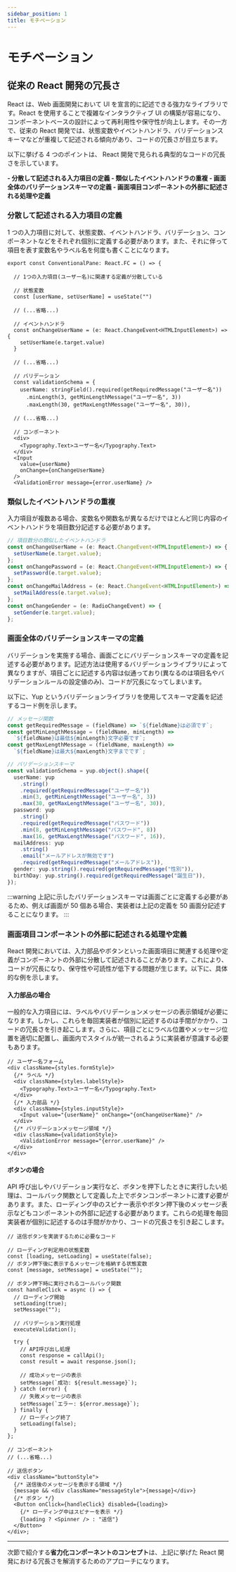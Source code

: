 ```yaml
---
sidebar_position: 1
title: モチベーション
---
```


# モチベーション

## 従来の React 開発の冗長さ

React は、Web 画面開発において UI を宣言的に記述できる強力なライブラリです。React を使用することで複雑なインタラクティブ UI の構築が容易になり、コンポーネントベースの設計によって再利用性や保守性が向上します。その一方で、従来の React 開発では、状態変数やイベントハンドラ、バリデーションスキーマなどが重複して記述される傾向があり、コードの冗長さが目立ちます。

以下に挙げる 4 つのポイントは、 React 開発で見られる典型的なコードの冗長さを示しています。

<strong>
- 分散して記述される入力項目の定義
- 類似したイベントハンドラの重複
- 画面全体のバリデーションスキーマの定義
- 画面項目コンポーネントの外部に記述される処理や定義
</strong>

### 分散して記述される入力項目の定義

1 つの入力項目に対して、状態変数、イベントハンドラ、バリデーション、コンポーネントなどをそれぞれ個別に定義する必要があります。また、それに伴って項目を表す変数名やラベル名を何度も書くことになります。

```tsx
export const ConventionalPane: React.FC = () => {

  // 1つの入力項目(ユーザー名)に関連する定義が分散している

  // 状態変数
  const [userName, setUserName] = useState("")
 
  // (...省略...)

  // イベントハンドラ
  const onChangeUserName = (e: React.ChangeEvent<HTMLInputElement>) => {
    setUserName(e.target.value)
  }
 
  // (...省略...)

  // バリデーション
  const validationSchema = {
    userName: stringField().required(getRequiredMessage("ユーザー名"))
      .minLength(3, getMinLengthMessage("ユーザー名", 3))
      .maxLength(30, getMaxLengthMessage("ユーザー名", 30)),
 
  // (...省略...)

  // コンポーネント
  <div>
    <Typography.Text>ユーザー名</Typography.Text>
  </div>
  <Input
    value={userName}
    onChange={onChangeUserName}
  />
  <ValidationError message={error.userName} />
```

### 類似したイベントハンドラの重複

入力項目が複数ある場合、変数名や関数名が異なるだけでほとんど同じ内容のイベントハンドラを項目数分記述する必要があります。

```typescript
// 項目数分の類似したイベントハンドラ
const onChangeUserName = (e: React.ChangeEvent<HTMLInputElement>) => {
  setUserName(e.target.value);
};
const onChangePassword = (e: React.ChangeEvent<HTMLInputElement>) => {
  setPassword(e.target.value);
};
const onChangeMailAddress = (e: React.ChangeEvent<HTMLInputElement>) => {
  setMailAddress(e.target.value);
};
const onChangeGender = (e: RadioChangeEvent) => {
  setGender(e.target.value);
};
```

### 画面全体のバリデーションスキーマの定義

バリデーションを実施する場合、画面ごとにバリデーションスキーマの定義を記述する必要があります。記述方法は使用するバリデーションライブラリによって異なりますが、項目ごとに記述する内容は似通っており(異なるのは項目名やバリデーションルールの設定値のみ)、コードが冗長になってしまいます。

以下に、Yup というバリデーションライブラリを使用してスキーマ定義を記述するコード例を示します。

```typescript
// メッセージ関数
const getRequiredMessage = (fieldName) => `${fieldName}は必須です`;
const getMinLengthMessage = (fieldName, minLength) =>
  `${fieldName}は最低${minLength}文字必要です`;
const getMaxLengthMessage = (fieldName, maxLength) =>
  `${fieldName}は最大${maxLength}文字までです`;

// バリデーションスキーマ
const validationSchema = yup.object().shape({
  userName: yup
    .string()
    .required(getRequiredMessage("ユーザー名"))
    .min(3, getMinLengthMessage("ユーザー名", 3))
    .max(30, getMaxLengthMessage("ユーザー名", 30)),
  password: yup
    .string()
    .required(getRequiredMessage("パスワード"))
    .min(8, getMinLengthMessage("パスワード", 8))
    .max(16, getMaxLengthMessage("パスワード", 16)),
  mailAddress: yup
    .string()
    .email("メールアドレスが無効です")
    .required(getRequiredMessage("メールアドレス")),
  gender: yup.string().required(getRequiredMessage("性別")),
  birthDay: yup.string().required(getRequiredMessage("誕生日")),
});
```

:::warning
上記に示したバリデーションスキーマは画面ごとに定義する必要があるため、例えば画面が 50 個ある場合、実装者は上記の定義を 50 画面分記述することになります。
:::

### 画面項目コンポーネントの外部に記述される処理や定義

React 開発においては、入力部品やボタンといった画面項目に関連する処理や定義がコンポーネントの外部に分散して記述されることがあります。これにより、コードが冗長になり、保守性や可読性が低下する問題が生じます。以下に、具体的な例を示します。

#### <strong>入力部品の場合</strong>

一般的な入力項目には、ラベルやバリデーションメッセージの表示領域が必要になります。しかし、これらを毎回実装者が個別に記述するのは手間がかかり、コードの冗長さを引き起こします。さらに、項目ごとにラベル位置やメッセージ位置を適切に配置し、画面内でスタイルが統一されるように実装者が意識する必要もあります。

```tsx
// ユーザー名フォーム
<div className={styles.formStyle}>
  {/* ラベル */}
  <div className={styles.labelStyle}>
    <Typography.Text>ユーザー名</Typography.Text>
  </div>
  {/* 入力部品 */}
  <div className={styles.inputStyle}>
    <Input value="{userName}" onChange="{onChangeUserName}" />
  </div>
  {/* バリデーションメッセージ領域 */}
  <div className={validationStyle}>
    <ValidationError message="{error.userName}" />
  </div>
</div>
```

#### <strong>ボタンの場合</strong>

API 呼び出しやバリデーション実行など、ボタンを押下したときに実行したい処理は、コールバック関数として定義した上でボタンコンポーネントに渡す必要があります。また、ローディング中のスピナー表示やボタン押下後のメッセージ表示などもコンポーネントの外部に記述する必要があります。これらの処理を毎回実装者が個別に記述するのは手間がかかり、コードの冗長さを引き起こします。

```tsx
// 送信ボタンを実装するために必要なコード

// ローディング判定用の状態変数
const [loading, setLoading] = useState(false);
// ボタン押下後に表示するメッセージを格納する状態変数
const [message, setMessage] = useState("");

// ボタン押下時に実行されるコールバック関数
const handleClick = async () => {
  // ローディング開始
  setLoading(true);
  setMessage("");

  // バリデーション実行処理
  executeValidation();

  try {
    // API呼び出し処理
    const response = callApi();
    const result = await response.json();

    // 成功メッセージの表示
    setMessage(`成功: ${result.message}`);
  } catch (error) {
    // 失敗メッセージの表示
    setMessage(`エラー: ${error.message}`);
  } finally {
    // ローディング終了
    setLoading(false);
  }
};

// コンポーネント
// (...省略...)

// 送信ボタン
<div className="buttonStyle">
  {/* 送信後のメッセージを表示する領域 */}
  {message && <div className="messageStyle">{message}</div>}
  {/* ボタン */}
  <Button onClick={handleClick} disabled={loading}>
    {/* ローディング中はスピナーを表示 */}
    {loading ? <Spinner /> : "送信"}
  </Button>
</div>;
```

<hr/>
次節で紹介する<strong>省力化コンポーネントのコンセプト</strong>は、上記に挙げた React 開発における冗長さを解消するためのアプローチになります。
